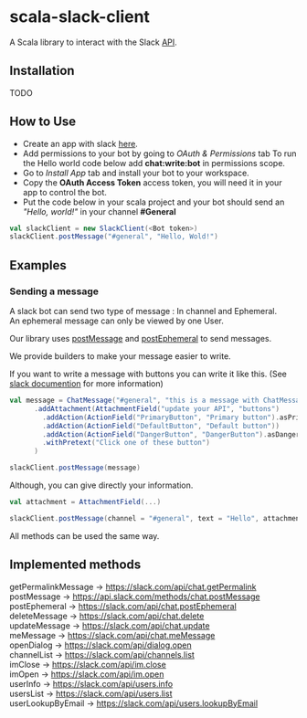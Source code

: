 # scala-slack-client

A Scala library to interact with the Slack [API](https://api.slack.com).

## Installation

TODO

## How to Use

* Create an app with slack [here](https://api.slack.com/apps).
* Add permissions to your bot by going to *OAuth & Permissions* tab
To run the Hello world code below add **chat:write:bot** in permissions scope.
* Go to *Install App* tab and install your bot to your workspace.
* Copy the **OAuth Access Token** access token, you will need it in your app to control the bot.
* Put the code below in your scala project and your bot should send an *"Hello, world!"* in your channel **#General**

```scala
val slackClient = new SlackClient(<Bot token>)
slackClient.postMessage("#general", "Hello, Wold!")
```

## Examples

### Sending a message

A slack bot can send two type of message : In channel and Ephemeral.  
An ephemeral message can only be viewed by one User.

Our library uses [postMessage](https://api.slack.com/methods/chat.postMessage) and [postEphemeral](https://api.slack.com/methods/chat.postEphemeral) to send messages.

We provide builders to make your message easier to write.

If you want to write a message with buttons you can write it like this. (See [slack documention](https://api.slack.com/methods/chat.postMessage) for more information)

```scala
val message = ChatMessage("#general", "this is a message with ChatMessage")
      .addAttachment(AttachmentField("update your API", "buttons")
        .addAction(ActionField("PrimaryButton", "Primary button").asPrimaryButton))
        .addAction(ActionField("DefaultButton", "Default button"))
        .addAction(ActionField("DangerButton", "DangerButton").asDangerButton.withConfirmation("Are you sure"))
        .withPretext("Click one of these button")
      )

slackClient.postMessage(message)
```

Although, you can give directly your information.

```scala
val attachment = AttachmentField(...)

slackClient.postMessage(channel = "#general", text = "Hello", attachments = Some(List(attachment)))
```

All methods can be used the same way.

## Implemented methods

getPermalinkMessage -> https://slack.com/api/chat.getPermalink  
postMessage -> https://api.slack.com/methods/chat.postMessage  
postEphemeral -> https://slack.com/api/chat.postEphemeral  
deleteMessage -> https://slack.com/api/chat.delete  
updateMessage -> https://slack.com/api/chat.update  
meMessage -> https://slack.com/api/chat.meMessage  
openDialog -> https://slack.com/api/dialog.open  
channelList -> https://slack.com/api/channels.list  
imClose -> https://slack.com/api/im.close  
imOpen -> https://slack.com/api/im.open  
userInfo -> https://slack.com/api/users.info  
usersList -> https://slack.com/api/users.list  
userLookupByEmail -> https://slack.com/api/users.lookupByEmail  

